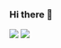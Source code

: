 ### Hi there 👋

<!--
**mat0904/mat0904** is a ✨ _special_ ✨ repository because its `README.md` (this file) appears on your GitHub profile.

Here are some ideas to get you started:

- 🔭 I’m currently working on ...
- 🌱 I’m currently learning ...
- 👯 I’m looking to collaborate on ...
- 🤔 I’m looking for help with ...
- 💬 Ask me about ...
- 📫 How to reach me: ...
- 😄 Pronouns: ...
- ⚡ Fun fact: ...
-->

<img src="https://github-readme-stats.vercel.app/api?username=mat0904&show_icons=true&count_private=true&theme=gruvbox&hide_border=true&bg_color=FFFFFF" />
<img src="https://github-readme-stats.vercel.app/api/top-langs/?username=mat0904&langs_count=10&layout=compact&theme=gruvbox&hide_border=true&bg_color=FFFFFF" />
